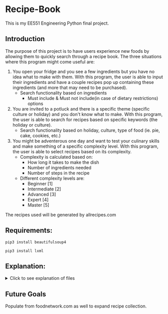 # Recipe-Book #
This is my EE551 Engineering Python final project.

## Introduction ##
The purpose of this project is to have users experience new foods by allowing them to quickly search through a recipe book. The three situations where this program might come useful are: 

1. You open your fridge and you see a few ingredients but you have no idea what to make with them. With this program, the user is able to input their ingredients and have a couple recipes pop up containing these ingredients (and more that may need to be purchased).
    - Search functionality based on ingredients
      - Must include & Must not include(in case of dietary restrictions) options
2. You are invited to a potluck and there is a specific theme (specific culture or holiday) and you don't know what to make. With this program, the user is able to search for recipes based on specific keywords (the holiday or culture).
    - Search functionality based on holiday, culture, type of food (ie. pie, cake, cookies, etc.)
3. You might be adventerous one day and want to test your culinary skills and make something of a specific complexity level. With this program, the user is able to select recipes based on its complexity. 
    - Complexity is calculated based on: 
       - How long it takes to make the dish
       - Number of ingredients needed
       - Number of steps in the recipe
    - Different complexity levels are:
      - Beginner [1]
      - Intermediate [2]
      - Advanced [3]
      - Expert [4]
      - Master [5]

The recipes used will be generated by allrecipes.com

## Requirements: ##
`pip3 install beautifulsoup4`

`pip3 install lxml`

## Explanation: ## 
<details>
  <summary>Click to see explanation of files</summary>
  <h4>RecipeInit</h3>
  <p>This file contains all the different functionalites that this recipe book contains. </p>
  
  <h4>Recipe_Book</h3>
  <p>This file is the one you would use to interact with the recipe book. </p>

  <h4>Quick_Demo</h3>
  <p>This is a short snippet of the four menu items: </p>
  <ul>
    <ol>Search for recipes based on ingredients</ol>
    <ol>Search for recipes based on keywords(ie. Christmas, cake, Chinese)</ol>
    <ol>Search for recipes based on keywords and ingredients</ol>
    <ol>Search for recipes based on complexity</ol>
  </ul>
     
  <h4>ipynb versions</h3>
  <p>This folder contains all the .py files but as pre-run ipynb to display quick overview of what this program can do. </p>
</details>     

## Future Goals ##
Populate from foodnetwork.com as well to expand recipe collection.


